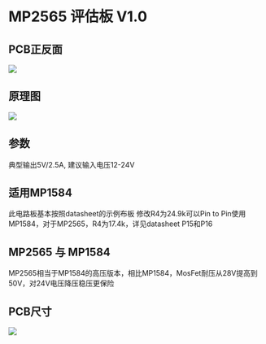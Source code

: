 # MP2565 评估板 V1.0 
## PCB正反面

![](https://github.com/oldgerman/MP2565_EVM_V1/image/View.jpg)

## 原理图

![](https://github.com/oldgerman/MP2565_EVM_V1/image/Eagle_Sch.png)

## 参数

典型输出5V/2.5A, 建议输入电压12-24V

## 适用MP1584

此电路板基本按照datasheet的示例布板
修改R4为24.9k可以Pin to Pin使用MP1584，对于MP2565，R4为17.4k，详见datasheet P15和P16

## MP2565 与 MP1584

MP2565相当于MP1584的高压版本，相比MP1584，MosFet耐压从28V提高到50V，对24V电压降压稳压更保险

## PCB尺寸

![](https://github.com/oldgerman/MP2565_EVM_V1/image/Eagle_Brd.jpg)
